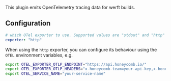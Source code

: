 This plugin emits OpenTelemetry tracing data for werft builds.

## Configuration
```YAML
# which OTel exporter to use. Supported values are "stdout" and "http"
exporter: "http"
```

When using the `http` exporter, you can configure its behaviour using the `OTEL` environment variables, e.g.
```bash
export OTEL_EXPORTER_OTLP_ENDPOINT="https://api.honeycomb.io/"
export OTEL_EXPORTER_OTLP_HEADERS="x-honeycomb-team=your-api-key,x-honeycomb-dataset=your-dataset"
export OTEL_SERVICE_NAME="your-service-name"
```

